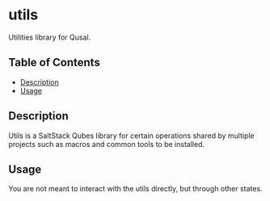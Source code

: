 # utils

Utilities library for Qusal.

## Table of Contents

*   [Description](#description)
*   [Usage](#usage)

## Description

Utils is a SaltStack Qubes library for certain operations shared by multiple
projects such as macros and common tools to be installed.

## Usage

You are not meant to interact with the utils directly, but through other
states.
